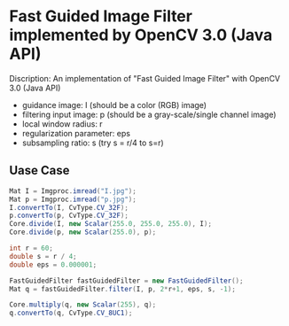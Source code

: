 # Fast Guided Image Filter implemented by OpenCV 3.0 (Java API)
Discription: An implementation of "Fast Guided Image Filter" with OpenCV 3.0 (Java API)
- guidance image: I (should be a color (RGB) image)
- filtering input image: p (should be a gray-scale/single channel image)
- local window radius: r
- regularization parameter: eps
- subsampling ratio: s (try s = r/4 to s=r)

## Uase Case
```java
Mat I = Imgproc.imread("I.jpg");
Mat p = Imgproc.imread("p.jpg");
I.convertTo(I, CvType.CV_32F);
p.convertTo(p, CvType.CV_32F);
Core.divide(I, new Scalar(255.0, 255.0, 255.0), I);
Core.divide(p, new Scalar(255.0), p);

int r = 60;
double s = r / 4;
double eps = 0.000001;

FastGuidedFilter fastGuidedFilter = new FastGuidedFilter();
Mat q = fastGuidedFilter.filter(I, p, 2*r+1, eps, s, -1);

Core.multiply(q, new Scalar(255), q);
q.convertTo(q, CvType.CV_8UC1);
```
